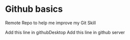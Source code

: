 # Github basics
Remote Repo to help me improve my Git Skill


Add this line in githubDesktop
Add this line in github server 

